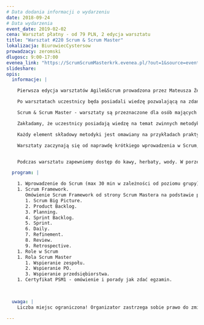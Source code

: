 ```yaml
---
# Data dodania informacji o wydarzeniu
date: 2018-09-24
# Data wydarzenia
event_date: 2019-02-02
cena: Warsztat płatny - od 79 PLN, 2 edycja warsztatu
title: "Warsztat #220 Scrum & Scrum Master"
lokalizacja: BiurowiecCystersow
prowadzacy: zeromski
dlugosc: 9:00-17:00
evenea_link: "https://ScrumScrumMasterkrk.evenea.pl/?out=1&source=event_iframe"
slideshare:
opis:
  informacje: |

    Pierwsza edycja warsztatów Agile&Scrum prowadzona przez Mateusza Żeromskiego zdobyła bardzo pozytywną ocenę uczestników. Ten warsztat jest kontynuacją cyklu. Polecamy go osobom chcącym doskonalić pracę w zwinnych metodykach pracy.

    Po warsztatach uczestnicy będa posiadali wiedzę pozwalającą na zdanie certyfikatu PSM1 po ok 5  dniach dodatkowej nauki. Materiały edukacyjne zostaną udostępnione, wraz możliwością wykupienia dostępu do platformy e-learningowej z testami PSM1 (około 500 różnych pytań).

    Scrum & Scrum Master - warsztaty są przeznaczone dla osób mających podstawy pracy w systemie Agile/Scrum i uczestników Agile & Scrum podstawy. W trakcie jest omawiany framework Scrum pod kątem osoby Scrum Mastera. 

    Zakładamy, że uczestnicy posiadają wiedzę na temat zwinnych metodyk lub pracują w firmach gdzie jest zaimplementowany Scrum. Od samego początku poruszamy się w środowisku Agile.

    Każdy element składowy metodyki jest omawiany na przykładach praktycznych oraz również poprzez zadania szkoleniowe. Uczestnicy wcielają się w rolę Scrum Mastera i podejmują wyzwanie polegające na znalezieniu najlepszego rozwiązania dla problemów - zgodnie z zasadami Scrum.

    Warsztaty zaczynają się od naprawdę krótkiego wprowadzenia w Scrum, a następnie poprzez kolejne zasady Scrum są omawiane możliwe problemy, oraz wypracowywanie najlepszych zachowań jakie może podjąć Scrum Master. 


    Podczas warsztatu zapewniemy dostęp do kawy, herbaty, wody. W porze obiadowej zapewniamy pizzę w wersji mięsnej lub wegatariańskiej.

  program: |

    1. Wprowadzenie do Scrum (max 30 min w zależności od poziomu grupy). 
    1. Scrum Framework.
       Omówienie Scrum Framework od strony Scrum Mastera na podstawie praktyki. Realne i szkoleniowe sytuacje pozwolą poznać jakie są nalepsze zachowania w różnych sytuacjach.
       1. Scrum Big Picture.
       2. Product Backlog. 
       3. Planning.
       4. Sprint Backlog.
       5. Sprint.
       6. Daily.
       7. Refinement.
       8. Review.
       9. Retrospective. 
    1. Role w Scrum
    1. Rola Scrum Master
       1. Wspieranie zespołu.
       2. Wspieranie PO.
       3. Wspieranie przedsiębiorstwa.
    1. Certyfikat PSM1 - omówienie i porady jak zdać egzamin.


  
  uwaga: |
    Liczba miejsc ograniczona! Organizator zastrzega sobie prawo do zmiany lokalizacji wydarzenia oraz jego odwołania w przypadku niezgłoszenia się minimalnej liczby uczestników.

---
```

